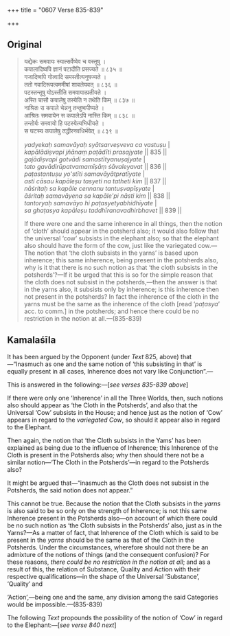 +++
title = "0607 Verse 835-839"

+++
## Original 
>
> यद्येकः समवायः स्यात्सर्वेष्वेव च वस्तुषु ।  
> कपालादिष्वपि ज्ञानं पटादीति प्रसज्यते ॥ ८३५ ॥  
> गजादिष्वपि गोत्वादि समस्तीत्यनुषज्यते ।  
> ततो गवादिरूपत्वममीषां शावलेयवत् ॥ ८३६ ॥  
> पटस्तन्तुषु योऽस्तीति समवायात्प्रतीयते ।  
> अस्ति चासौ कपालेषु तस्येति न तथेति किम् ॥ ८३७ ॥  
> नाश्रितः स कपाले चेन्ननु तन्तुष्वपीष्यते ।  
> आश्रितः समवायेन स कपालेऽपि नास्ति किम् ॥ ८३८ ॥  
> तन्तोर्यः समवायो हि पटस्येत्यभिधीयते ।  
> स घटस्य कपालेषु तद्धीरनवधिर्भवेत् ॥ ८३९ ॥ 
>
> *yadyekaḥ samavāyaḥ syātsarveṣveva ca vastuṣu* \|  
> *kapālādiṣvapi jñānaṃ paṭādīti prasajyate* \|\| 835 \|\|  
> *gajādiṣvapi gotvādi samastītyanuṣajyate* \|  
> *tato gavādirūpatvamamīṣāṃ śāvaleyavat* \|\| 836 \|\|  
> *paṭastantuṣu yo'stīti samavāyātpratīyate* \|  
> *asti cāsau kapāleṣu tasyeti na tatheti kim* \|\| 837 \|\|  
> *nāśritaḥ sa kapāle cennanu tantuṣvapīṣyate* \|  
> *āśritaḥ samavāyena sa kapāle'pi nāsti kim* \|\| 838 \|\|  
> *tantoryaḥ samavāyo hi paṭasyetyabhidhīyate* \|  
> *sa ghaṭasya kapāleṣu taddhīranavadhirbhavet* \|\| 839 \|\| 
>
> If there were one and the same inherence in all things, then the notion of ‘cloth’ should appear in the potsherd also; it would also follow that the universal ‘cow’ subsists in the elephant also; so that the elephant also should have the form of the cow, just like the variegated cow.—The notion that ‘the cloth subsists in the yarns’ is based upon inherence; this same inherence, being present in the potsherds also, why is it that there is no such notion as that ‘the cloth subsists in the potsherds’?—If it be urged that this is so for the simple reason that the cloth does not subsist in the potsherds,—then the answer is that in the yarns also, it subsists only by inherence; is this inherence then not present in the potsherds? In fact the inherence of the cloth in the yarns must be the same as the inherence of the cloth [read ‘*paṭasya*’ acc. to comm.] in the potsherds; and hence there could be no restriction in the notion at all.—(835-839)



## Kamalaśīla

It has been argued by the Opponent (under *Text* 825, above) that—“Inasmuch as one and the same notion of ‘this subsisting in that’ is equally present in all cases, Inherence does not vary like Conjunction”.—

This is answered in the following:—[*see verses 835-839 above*]

If there were only one ‘Inherence’ in all the Three Worlds, then, such notions also should appear as ‘the Cloth in the Potsherds’, and also that the Universal ‘Cow’ subsists in the House; and hence just as the notion of ‘Cow’ appears in regard to the *variegated Cow*, so should it appear also in regard to the Elephant.

Then again, the notion that ‘the Cloth subsists in the Yams’ has been explained as being due to the influence of Inherence; this Inherence of the Cloth is present in the Potsherds also; why then should there not be a similar notion—‘The Cloth in the Potsherds’—in regard to the Potsherds also?

It might be argued that—“inasmuch as the Cloth does not subsist in the Potsherds, the said notion does not appear.”

This cannot be true. Because the notion that the Cloth subsists in the *yarns* is also said to be so only on the strength of Inherence; is not this same Inherence present in the Potsherds also—on account of which there could be no such notion as ‘the Cloth subsists in the Potsherds’ also, just as in the Yarns?—As a matter of fact, that Inherence of the Cloth which is said to be present in the *yarns* should be the same as that of the Cloth in the Potsherds. Under the circumstances, wherefore should not there be an admixture of the notions of things (and the consequent confusion)? For these reasons, *there could be no restriction in the notion at all*; and as a result of this, the relation of Substance, Quality and Action with their respective qualifications—in the shape of the Universal ‘Substance’, ‘Quality’ and

‘Action’,—being one and the same, any division among the said Categories would be impossible.—(835-839)

The following *Text* propounds the possibility of the notion of ‘Cow’ in regard to the Elephant:—[*see verse 840 next*]



